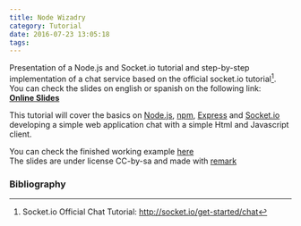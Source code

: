 ```yaml
---
title: Node Wizadry
category: Tutorial
date: 2016-07-23 13:05:18
tags:
---
```



Presentation of a Node.js and Socket.io tutorial and step-by-step implementation of a chat service based on the official socket.io tutorial[^1]. You can check the slides on english or spanish on the following link:   
[**Online Slides**](https://rawgit.com/angrykoala/node-wizardry/master/index.html)

<!-- more -->

This tutorial will cover the basics on [Node.js](https://nodejs.org/en/), [npm](https://www.npmjs.com/), [Express](https://www.npmjs.com/package/express) and [Socket.io](http://socket.io/) developing a simple web application chat with a simple Html and Javascript client.

You can check the finished working example [here](https://github.com/angrykoala/node-wizardry/tree/master/example/mychat)   
The slides are under license CC-by-sa and made with [remark](https://github.com/gnab/remark)


### Bibliography

[^1]:Socket.io  Official Chat Tutorial: <http://socket.io/get-started/chat>
